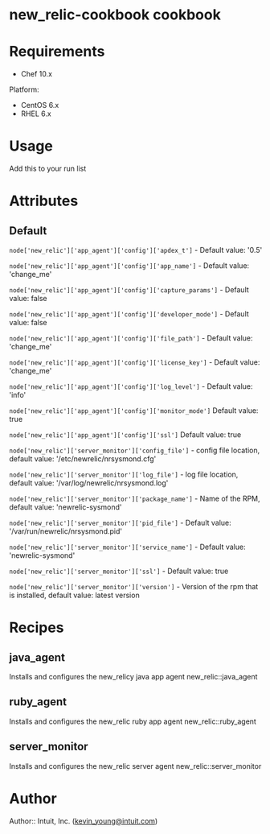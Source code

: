 # new_relic-cookbook cookbook

# Requirements
* Chef 10.x

Platform:
* CentOS 6.x
* RHEL 6.x

# Usage
Add this to your run list

# Attributes
## Default
`node['new_relic']['app_agent']['config']['apdex_t']` - Default value: '0.5'

`node['new_relic']['app_agent']['config']['app_name']` - Default value: 'change_me'

`node['new_relic']['app_agent']['config']['capture_params']` - Default value: false

`node['new_relic']['app_agent']['config']['developer_mode']` - Default value: false

`node['new_relic']['app_agent']['config']['file_path']` - Default value: 'change_me'

`node['new_relic']['app_agent']['config']['license_key']` - Default value: 'change_me'

`node['new_relic']['app_agent']['config']['log_level']` - Default value: 'info'

`node['new_relic']['app_agent']['config']['monitor_mode']`   Default value: true

`node['new_relic']['app_agent']['config']['ssl']` Default value: true

`node['new_relic']['server_monitor']['config_file']` - config file location, default value: '/etc/newrelic/nrsysmond.cfg'

`node['new_relic']['server_monitor']['log_file']` - log file location, default value: '/var/log/newrelic/nrsysmond.log'

`node['new_relic']['server_monitor']['package_name']` - Name of the RPM, default value: 'newrelic-sysmond'

`node['new_relic']['server_monitor']['pid_file']` - Default value: '/var/run/newrelic/nrsysmond.pid'

`node['new_relic']['server_monitor']['service_name']` - Default value: 'newrelic-sysmond'

`node['new_relic']['server_monitor']['ssl']` - Default value: true

`node['new_relic']['server_monitor']['version']` - Version of the rpm that is installed, default value: latest version

# Recipes
## java_agent
Installs and configures the new_relicy java app agent
new_relic::java_agent

## ruby_agent
Installs and configures the new_relic ruby app agent
new_relic::ruby_agent

## server_monitor
Installs and configures the new_relic server agent
new_relic::server_monitor


# Author

Author:: Intuit, Inc. (<kevin_young@intuit.com>)
